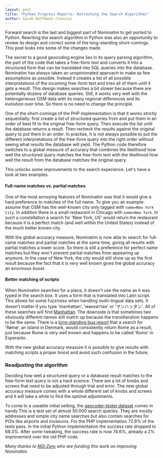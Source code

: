 ```yaml
---
layout: post
title: "Python Progress Reports: Refreshing the Search Algorithms"
author: Sarah Hoffmann (lonvia)
---
```


Forward search is the last and biggest part of Nominatim to get ported
to Python. Rewriting the search algorithm in Python was also an opportunity
to review its design and correct some of the long-standing short-comings.
This post looks into some of the changes made.

The secret to a good geocoding engine lies in its query parsing algorithm,
the part of the code that takes a free-form text and converts it into a
structured form that can be translated into SQL queries into the database.
Nominatim has always taken an unopinionated approach to make as few assumptions
as possible. Instead it creates a list of all possible interpretations of
the incoming free-form text and
tries all of them until it gets a result. This design makes searches a bit
slower because there are potentially dozens of database queries. Still, it works
very well with the heterogeneous OSM data with its many regional differences
and its evolution over time. So there is no need to change the principle.

One of the short-comings of the PHP implementation is that it works strictly
sequentially: first create a list of structured queries from and put them
in an order of best fit to the original free-form query. Then execute the
list until the database returns a result. Then recheck the results against
the original query to put them in an order. In practise, it is not always
possible to put the different interpretations of the free-form query into
the right order without seeing what results the database will yield. The
Python code therefore switches to a global measure of accuracy that
combines the likelihood how well the structured query matches the free-form
text with the likelihood how well the result from the database matches
the original query.

This unlocks some improvements to the search experience. Let's have a look
at two examples.

#### Full-name matches vs. partial matches

One of the most annoying features of Nominatim was that it would give a
hard preference to matches of the full name. To give you an example:
assume that OSM has the well-known city only tagged with `name=New York City`.
In addition there is a small restaurant in Chicago with `name=New York`.
In such a constellation a search for 'New York, US' would return the
restaurant because it is a perfect match (and well within the United States)
instead of the much better known city.

With the global accuracy measure, Nominatim is now able to search for
full-name matches and partial matches at the same time, giving all results
with partial matches a lower score. So there is still a preference for
perfect name matches but they won't prevent partial matches from appearing
up anymore. In the case of New York, the city would
still show up as the first result because the fact that it is very well known
gives the global accuracy an enormous boost.

#### Better matching of scripts

When Nominatim searches for a place, it doesn't use the name as it was
typed in the search box. It uses a form that is translated into Latin
script. This allows for some fuzziness when handling multi-lingual data sets.
It doesn't matter if you type 'manhattan', 'манхаттан' or 'マンハッタン'.
All of these searches will find [Manhattan](https://www.openstreetmap.org/relation/8398124).
The downside is that sometimes two obviously different names still match
up because the transliteration happens to be the same. There is a 
[long-standing bug report](https://github.com/osm-search/Nominatim/issues/2091)
that a search for 'Rømø', an island in Denmark, would consistently return
Rome as a result, just because Rome is very well known and happens to be
called 'Romo' in Esperanto.

With the new global accuracy measure it is possible to give results with
matching scripts a proper boost and avoid such confusion in the future.


### Readjusting the algorithm

Deciding how well a structured query or a database result matches to the
free-form text query is not a hard science. There are a lot of knobs and
screws that need to be adjusted through trial and error. The new global
accuracy measure comes with a whole different set of knobs and screws and
it will take a while to find the optimal adjustments.

To come to a useable initial setting, the
[geocoder-tester dataset](https://github.com/geocoders/geocoder-tester/)
comes in handy
This is a test set of almost 50.000 search queries. They are mostly addresses and
simple city name searches but also contain searches for POIs like
airports and museums. For the PHP implementation 72.8% of the tests pass.
In the initial Python implementation the success rate dropped to 68.3%.
After some tweaking, the success rate is now 74.6%, already a 2%
improvement over the old PHP code.

_Many thanks to [NGI Zero](https://nlnet.nl/entrust/) who are funding this
work on improving Nominatim._

